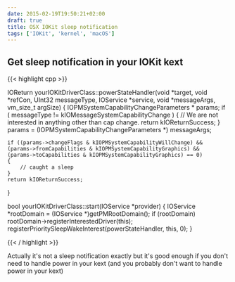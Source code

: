 ```yaml
---
date: 2015-02-19T19:50:21+02:00
draft: true
title: OSX IOKit sleep notification 
tags: ['IOKit', 'kernel', 'macOS']
---
```


## Get sleep notification in your IOKit kext

{{< highlight cpp >}}

IOReturn yourIOKitDriverClass::powerStateHandler(void *target, void *refCon, UInt32 messageType, IOService *service, void *messageArgs, vm_size_t argSize)
{
    IOPMSystemCapabilityChangeParameters * params;
    if ( messageType != kIOMessageSystemCapabilityChange )
    {
        // We are not interested in anything other than cap change.
        return kIOReturnSuccess;
    }
    params = (IOPMSystemCapabilityChangeParameters *) messageArgs;
    
    if ((params->changeFlags & kIOPMSystemCapabilityWillChange) &&
    (params->fromCapabilities & kIOPMSystemCapabilityGraphics) &&
    (params->toCapabilities & kIOPMSystemCapabilityGraphics) == 0)
    {
        // caught a sleep 
    }
    return kIOReturnSuccess;
}
    
bool yourIOKitDriverClass::start(IOService *provider)
{
    IOService *rootDomain = (IOService *)getPMRootDomain();
    if (rootDomain)
       rootDomain->registerInterestedDriver(this);
    registerPrioritySleepWakeInterest(powerStateHandler, this, 0);
}

{{< / highlight >}}

Actually it's not a sleep notification exactly but it's good enough if you don't need to handle power in your kext (and you probably don't want to handle power in your kext)
